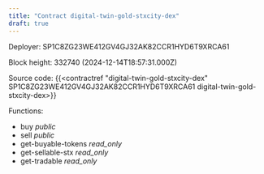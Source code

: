 ```yaml
---
title: "Contract digital-twin-gold-stxcity-dex"
draft: true
---
```

Deployer: SP1C8ZG23WE412GV4GJ32AK82CCR1HYD6T9XRCA61


 



Block height: 332740 (2024-12-14T18:57:31.000Z)

Source code: {{<contractref "digital-twin-gold-stxcity-dex" SP1C8ZG23WE412GV4GJ32AK82CCR1HYD6T9XRCA61 digital-twin-gold-stxcity-dex>}}

Functions:

* buy _public_
* sell _public_
* get-buyable-tokens _read_only_
* get-sellable-stx _read_only_
* get-tradable _read_only_
